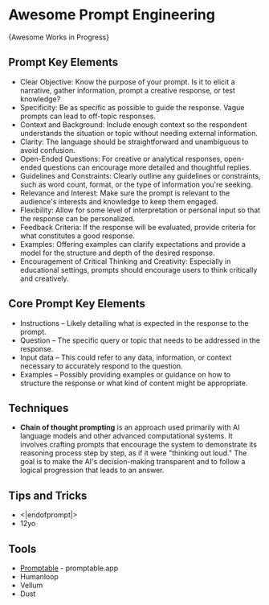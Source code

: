 # Awesome Prompt Engineering
{Awesome Works in Progress}

## Prompt Key Elements
* Clear Objective: Know the purpose of your prompt. Is it to elicit a narrative, gather information, prompt a creative response, or test knowledge?
* Specificity: Be as specific as possible to guide the response. Vague prompts can lead to off-topic responses.
* Context and Background: Include enough context so the respondent understands the situation or topic without needing external information.
* Clarity: The language should be straightforward and unambiguous to avoid confusion.
* Open-Ended Questions: For creative or analytical responses, open-ended questions can encourage more detailed and thoughtful replies.
* Guidelines and Constraints: Clearly outline any guidelines or constraints, such as word count, format, or the type of information you're seeking.
* Relevance and Interest: Make sure the prompt is relevant to the audience's interests and knowledge to keep them engaged.
* Flexibility: Allow for some level of interpretation or personal input so that the response can be personalized.
* Feedback Criteria: If the response will be evaluated, provide criteria for what constitutes a good response.
* Examples: Offering examples can clarify expectations and provide a model for the structure and depth of the desired response.
* Encouragement of Critical Thinking and Creativity: Especially in educational settings, prompts should encourage users to think critically and creatively.

## Core Prompt Key Elements
* Instructions – Likely detailing what is expected in the response to the prompt.
* Question – The specific query or topic that needs to be addressed in the response.
* Input data – This could refer to any data, information, or context necessary to accurately respond to the question.
* Examples – Possibly providing examples or guidance on how to structure the response or what kind of content might be appropriate.

## Techniques
* **Chain of thought prompting** is an approach used primarily with AI language models and other advanced computational systems. It involves crafting prompts that encourage the system to demonstrate its reasoning process step by step, as if it were "thinking out loud." The goal is to make the AI's decision-making transparent and to follow a logical progression that leads to an answer.

## Tips and Tricks
* <|endofprompt|>
* 12yo

## Tools
* [Promptable](https://www.promptable.app/) - promptable.app
* Humanloop
* Vellum
* Dust

